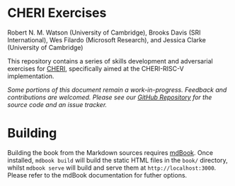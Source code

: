 <!-- ANCHOR: cover -->

# CHERI Exercises

Robert N. M. Watson (University of Cambridge), Brooks Davis (SRI International), Wes Filardo (Microsoft Research), and Jessica Clarke (University of Cambridge)

This repository contains a series of skills development and adversarial exercises for
[CHERI](http://cheri-cpu.org), specifically aimed at the CHERI-RISC-V
implementation.

*Some portions of this document remain a work-in-progress.  Feedback and
contributions are welcomed.  Please see our [GitHub
Repository](https://github.com/CTSRD-CHERI/cheri-exercises) for the source
code and an issue tracker.*

<!-- ANCHOR_END: cover -->

# Building

Building the book from the Markdown sources requires
[mdBook](https://github.com/rust-lang/mdBook). Once installed, `mdbook build`
will build the static HTML files in the `book/` directory, whilst `mdbook
serve` will build and serve them at `http://localhost:3000`. Please refer to
the mdBook documentation for futher options.
